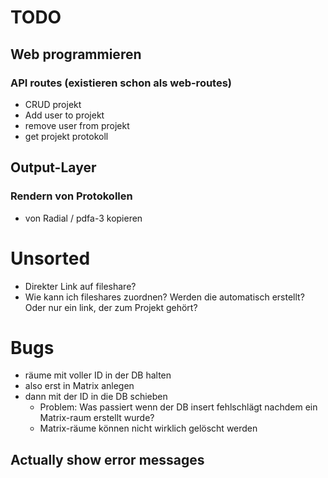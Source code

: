 # TODO
## Web programmieren
### API routes (existieren schon als web-routes)
- CRUD projekt
- Add user to projekt
- remove user from projekt
- get projekt protokoll


## Output-Layer
### Rendern von Protokollen
- von Radial / pdfa-3 kopieren


# Unsorted
- Direkter Link auf fileshare?
- Wie kann ich fileshares zuordnen? Werden die automatisch erstellt? Oder nur ein link, der zum Projekt gehört?

# Bugs
- räume mit voller ID in der DB halten
- also erst in Matrix anlegen
- dann mit der ID in die DB schieben
    - Problem: Was passiert wenn der DB insert fehlschlägt nachdem ein Matrix-raum erstellt wurde?
    - Matrix-räume können nicht wirklich gelöscht werden

## Actually show error messages
